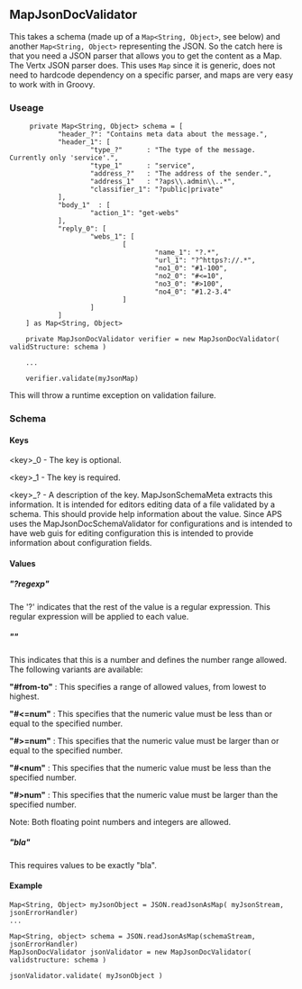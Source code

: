 ## MapJsonDocValidator

This takes a schema (made up of a ` Map<String, Object> `, see below) and another ` Map<String, Object> ` representing the JSON. So the catch here is that you need a JSON parser that allows you to get the content as a Map. The Vertx JSON parser does. This uses `Map` since it is generic, does not need to hardcode dependency on a specific parser, and maps are very easy to work with in Groovy.

### Useage

         private Map<String, Object> schema = [
                "header_?": "Contains meta data about the message.",
                "header_1": [
                        "type_?"      : "The type of the message. Currently only 'service'.",
                        "type_1"      : "service",
                        "address_?"   : "The address of the sender.",
                        "address_1"   : "?aps\\.admin\\..*",
                        "classifier_1": "?public|private"
                ],
                "body_1"  : [
                        "action_1": "get-webs"
                ],
                "reply_0": [
                        "webs_1": [
                                [
                                        "name_1": "?.*",
                                        "url_1": "?^https?://.*",
                                        "no1_0": "#1-100",
                                        "no2_0": "#<=10",
                                        "no3_0": "#>100",
                                        "no4_0": "#1.2-3.4"
                                ]
                        ]
                ]
        ] as Map<String, Object>

        private MapJsonDocValidator verifier = new MapJsonDocValidator( validStructure: schema )

        ...

        verifier.validate(myJsonMap)

This will throw a runtime exception on validation failure.

### Schema

#### Keys

&lt;key&gt;\_0 - The key is optional.

&lt;key&gt;\_1 - The key is required.

&lt;key&gt;\_? - A description of the key. MapJsonSchemaMeta extracts this information. It is intended for editors editing data of a file validated by a schema. This should provide help information about the value. Since APS uses the MapJsonDocSchemaValidator for configurations and is intended to have web guis for editing configuration this is intended to provide information about configuration fields.

#### Values

##### "?regexp"

The '?' indicates that the rest of the value is a regular expression. This regular expression will be applied to each value.

##### "<hash><range>"

This indicates that this is a number and defines the number range allowed. The following variants are available:

__"#from-to"__ : This specifies a range of allowed values, from lowest to highest.

__"#<=num"__ : This specifies that the numeric value must be less than or equal to the specified number.

__"#>=num"__ : This specifies that the numeric value must be larger than or equal to the specified number.

__"#<num"__ : This specifies that the numeric value must be less than the specified number.

__"#>num"__ : This specifies that the numeric value must be larger than the specified number.

Note: Both floating point numbers and integers are allowed.

##### "bla"

This requires values to be exactly "bla".

#### Example

    Map<String, Object> myJsonObject = JSON.readJsonAsMap( myJsonStream, jsonErrorHandler)
    ...

    Map<String, object> schema = JSON.readJsonAsMap(schemaStream, jsonErrorHandler)
    MapJsonDocValidator jsonValidator = new MapJsonDocValidator( validstructure: schema )

    jsonValidator.validate( myJsonObject )


